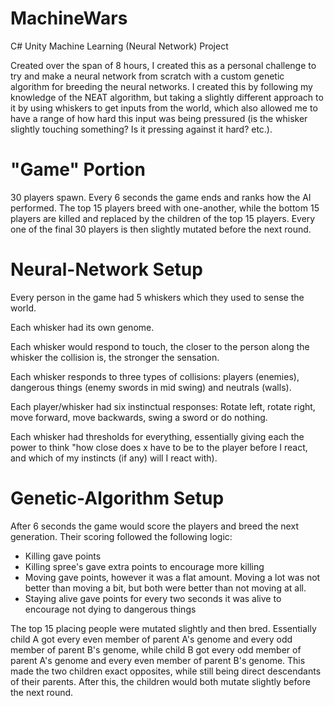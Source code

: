 # MachineWars
C# Unity Machine Learning (Neural Network) Project

Created over the span of 8 hours, I created this as a personal challenge to try and make a neural network from scratch with a custom genetic algorithm for breeding the neural networks. I created this by following my knowledge of the NEAT algorithm, but taking a slightly different approach to it by using whiskers to get inputs from the world, which also allowed me to have a range of how hard this input was being pressured (is the whisker slightly touching something? Is it pressing against it hard? etc.).

# "Game" Portion

30 players spawn. Every 6 seconds the game ends and ranks how the AI performed. The top 15 players breed with one-another, while the bottom 15 players are killed and replaced by the children of the top 15 players. Every one of the final 30 players is then slightly mutated before the next round.

# Neural-Network Setup

Every person in the game had 5 whiskers which they used to sense the world.

Each whisker had its own genome.

Each whisker would respond to touch, the closer to the person along the whisker the collision is, the stronger the sensation.

Each whisker responds to three types of collisions: players (enemies), dangerous things (enemy swords in mid swing) and neutrals (walls).

Each player/whisker had six instinctual responses: Rotate left, rotate right, move forward, move backwards, swing a sword or do nothing.

Each whisker had thresholds for everything, essentially giving each the power to think "how close does x have to be to the player before I react, and which of my instincts (if any) will I react with).

# Genetic-Algorithm Setup

After 6 seconds the game would score the players and breed the next generation. Their scoring followed the following logic:

* Killing gave points
* Killing spree's gave extra points to encourage more killing
* Moving gave points, however it was a flat amount. Moving a lot was not better than moving a bit, but both were better than not moving at all.
* Staying alive gave points for every two seconds it was alive to encourage not dying to dangerous things

The top 15 placing people were mutated slightly and then bred. Essentially child A got every even member of parent A's genome and every odd member of parent B's genome, while child B got every odd member of parent A's genome and every even member of parent B's genome. This made the two children exact opposites, while still being direct descendants of their parents. After this, the children would both mutate slightly before the next round.
